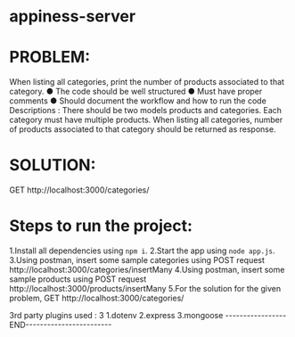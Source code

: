 # appiness-server

# PROBLEM:
When listing all categories, print the number of products associated to that category.
● The code should be well structured
● Must have proper comments
● Should document the workflow and how to run the code
Descriptions :
There should be two models products and categories. Each category must have multiple products.
When listing all categories, number of products associated to that category should be returned as response.

# SOLUTION:
GET http://localhost:3000/categories/


# Steps to run the project:
1.Install all dependencies using `npm i`.
2.Start the app using `node app.js`.
3.Using postman, insert some sample categories using POST request http://localhost:3000/categories/insertMany
4.Using postman, insert some sample products using POST request http://localhost:3000/products/insertMany
5.For the solution for the given problem, GET http://localhost:3000/categories/

3rd party plugins used : 3
1.dotenv
2.express
3.mongoose
-----------------END------------------------
